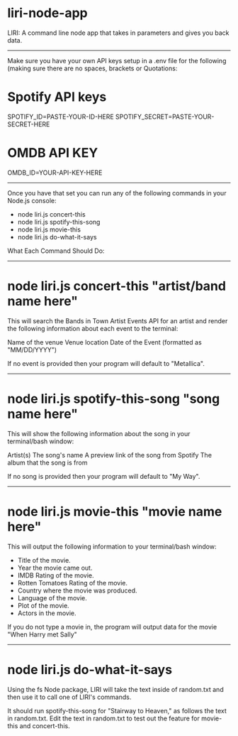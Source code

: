 # liri-node-app
LIRI: A command line node app that takes in parameters and gives you back data.

----------------------------------------------------------------------------------------------------

Make sure you have your own API keys setup in a .env file for the following (making sure there are no spaces, brackets or Quotations:

# Spotify API keys

SPOTIFY_ID=PASTE-YOUR-ID-HERE
SPOTIFY_SECRET=PASTE-YOUR-SECRET-HERE

# OMDB API KEY
OMDB_ID=YOUR-API-KEY-HERE

----------------------------------------------------------------------------------------------------

Once you have that set you can run any of the following commands in your Node.js console:

* node liri.js concert-this
* node liri.js spotify-this-song
* node liri.js movie-this
* node liri.js do-what-it-says


What Each Command Should Do:

----------------------------------------------------------------------------------------------------
# node liri.js concert-this "artist/band name here"

This will search the Bands in Town Artist Events API for an artist and render the following information about each event to the terminal:

Name of the venue
Venue location
Date of the Event (formatted as "MM/DD/YYYY")

If no event is provided then your program will default to "Metallica".

----------------------------------------------------------------------------------------------------
# node liri.js spotify-this-song "song name here"

This will show the following information about the song in your terminal/bash window:

Artist(s)
The song's name
A preview link of the song from Spotify
The album that the song is from

If no song is provided then your program will default to "My Way".


----------------------------------------------------------------------------------------------------
# node liri.js movie-this "movie name here"

This will output the following information to your terminal/bash window:

   * Title of the movie.
   * Year the movie came out.
   * IMDB Rating of the movie.
   * Rotten Tomatoes Rating of the movie.
   * Country where the movie was produced.
   * Language of the movie.
   * Plot of the movie.
   * Actors in the movie.

If you do not type a movie in, the program will output data for the movie "When Harry met Sally"


----------------------------------------------------------------------------------------------------
# node liri.js do-what-it-says


Using the fs Node package, LIRI will take the text inside of random.txt and then use it to call one of LIRI's commands.


It should run spotify-this-song for "Stairway to Heaven," as follows the text in random.txt.
Edit the text in random.txt to test out the feature for movie-this and concert-this.

